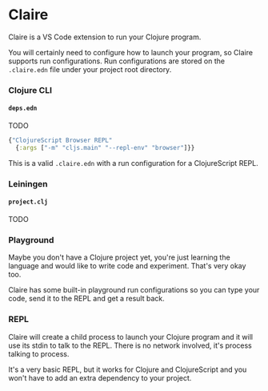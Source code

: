 # Claire

Claire is a VS Code extension to run your Clojure program.

You will certainly need to configure how to launch your program,
so Claire supports run configurations. Run configurations are stored
on the `.claire.edn` file under your project root directory.

### Clojure CLI
#### `deps.edn`

TODO

```clojure
{"ClojureScript Browser REPL" 
  {:args ["-m" "cljs.main" "--repl-env" "browser"]}}
```

This is a valid `.claire.edn` with a run configuration
for a ClojureScript REPL.

### Leiningen
#### `project.clj`

TODO

### Playground

Maybe you don't have a Clojure project yet, 
you're just learning the language and would like 
to write code and experiment. That's very okay too.

Claire has some built-in playground run configurations
so you can type your code, send it to the REPL and get a result back.

### REPL

Claire will create a child process to launch your Clojure program
and it will use its stdin to talk to the REPL. 
There is no network involved, it's process talking to process.

It's a very basic REPL, but it works for Clojure and ClojureScript 
and you won't have to add an extra dependency to your project.
